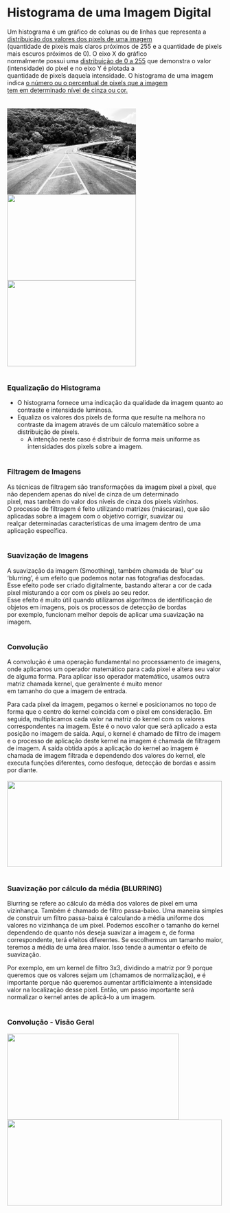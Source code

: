 # Histograma de uma Imagem Digital
 
Um histograma é um gráfico de colunas ou de linhas que representa a <ins>distribuição dos valores dos pixels de uma imagem</ins><br> 
(quantidade de pixeis mais claros próximos de 255 e a quantidade de pixels mais escuros próximos de 0). O eixo X do gráfico<br> 
normalmente possui uma <ins>distribuição de 0 a 255</ins> que demonstra o valor (intensidade) do pixel e no eixo Y é plotada a<br> quantidade de pixels daquela intensidade.
O histograma de uma imagem indica <ins>o número ou o percentual de pixels que a imagem <br>tem em determinado nível de cinza ou cor.</ins>
<br><br><br>
<img src="https://github.com/dep-rookie/processamento-de-img-e-visao-computacional/blob/main/Aula%2003/imagens/ponte_result.jpg" align="center" width="300" height="200"/><img src="https://fabioardito.com/wp-content/uploads/2021/09/img030-800x559-1.jpg" align="center" width="300" height="200"/><img src="https://cdn.cambridgeincolour.com/images/pt/tutorials/hist_examplehist_pt.png" align="center" width="300" height="200"/>
<br><br>
### Equalização do Histograma
+ O histograma fornece uma indicação da qualidade da imagem quanto ao contraste e intensidade luminosa.
+ Equaliza os valores dos pixels de forma que resulte na melhora no contraste da imagem através de um cálculo matemático sobre a
distribuição de pixels.
   - A intenção neste caso é distribuir de forma mais uniforme as intensidades dos pixels sobre a imagem.
<br><br>
### Filtragem de Imagens

As técnicas de filtragem são transformações da imagem pixel a pixel, que não dependem apenas do nível de cinza de um determinado<br>
pixel, mas também do valor dos níveis de cinza dos pixels vizinhos.<br>
O processo de filtragem é feito utilizando matrizes (máscaras), que são aplicadas sobre a imagem com o objetivo corrigir, suavizar ou <br>
realçar determinadas características de uma imagem dentro de uma aplicação específica.
<br><br>
### Suavização de Imagens
A suavização da imagem (Smoothing), também chamada de ‘blur’ ou ‘blurring’, é um efeito que podemos notar nas fotografias desfocadas.<br>
Esse efeito pode ser criado digitalmente, bastando alterar a cor de cada pixel misturando a cor com os pixels ao seu redor.<br>
Esse efeito é muito útil quando utilizamos algoritmos de identificação de objetos em imagens, pois os processos de detecção de bordas<br>
por exemplo, funcionam melhor depois de aplicar uma suavização na imagem.
<br><br>

### Convolução
A convolução é uma operação fundamental no processamento de imagens, onde aplicamos um operador matemático para cada pixel e altera seu valor
de alguma forma. Para aplicar isso operador matemático, usamos outra matriz chamada kernel, que geralmente é muito menor <br>
em tamanho do que a imagem de entrada.

Para cada pixel da imagem, pegamos o kernel e posicionamos no topo de forma que o centro do kernel coincida com o pixel em consideração. Em
seguida, multiplicamos cada valor na matriz do kernel com os valores correspondentes na imagem. Este é o novo valor que será aplicado a esta
posição no imagem de saída. Aqui, o kernel é chamado de filtro de imagem e o processo de aplicação deste kernel na imagem é chamada de
filtragem de imagem. 
A saída obtida após a aplicação do kernel ao imagem é chamada de imagem filtrada e dependendo dos valores do kernel, ele executa funções
diferentes, como desfoque, detecção de bordas e assim por diante.<br><br>
<img src="https://github.com/dep-rookie/processamento-img-e-visao-computacional-aula-03/blob/main/images/Convolucao.png" align="center" width="500" height="200"/>
<br><br>
### Suavização por cálculo da média (BLURRING)
Blurring se refere ao cálculo da média dos valores de pixel em uma vizinhança. Também é chamado de filtro passa-baixo. Uma maneira simples de
construir um filtro passa-baixa é calculando a média uniforme dos valores no vizinhança de um pixel. Podemos escolher o tamanho do kernel 
dependendo de quanto nós deseja suavizar a imagem e, de forma correspondente, terá efeitos diferentes. Se escolhermos um tamanho maior, 
teremos a média de uma área maior. Isso tende a aumentar o efeito de suavização.

Por exemplo, em um kernel de filtro 3x3, dividindo a matriz por 9 porque queremos que os valores sejam um (chamamos de normalização), e é 
importante porque não queremos aumentar artificialmente a intensidade valor na localização desse pixel. Então, um passo importante será 
normalizar o kernel antes de aplicá-lo a um imagem.
<br><br>
### Convolução - Visão Geral
<img src="https://github.com/dep-rookie/processamento-img-e-visao-computacional-aula-03/blob/main/images/Convolucao%20-%20visao%20geral%20(1).png" align="center" width="400" height="200"/>  <img src="https://github.com/dep-rookie/processamento-img-e-visao-computacional-aula-03/blob/main/images/Convolucao%20-%20visao%20geral%20(2).png" align="center" width="500" height="200"/>
<br><br>
